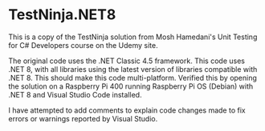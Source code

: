 # TestNinja.NET8

This is a copy of the TestNinja solution from Mosh Hamedani's
Unit Testing for C# Developers course on the Udemy site.

The original code uses the .NET Classic 4.5 framework. This
code uses .NET 8, with all libraries using the latest version
of libraries compatible with .NET 8. This should make this
code multi-platform. Verified this by opening the solution on
a Raspberry Pi 400 running Raspberry Pi OS (Debian) with .NET 8 
and Visual Studio Code installed.

I have attempted to add comments to explain code changes made 
to fix errors or warnings reported by Visual Studio.